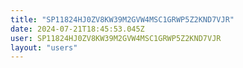 ```yaml
---
title: "SP11824HJ0ZV8KW39M2GVW4MSC1GRWP5Z2KND7VJR"
date: 2024-07-21T18:45:53.045Z
user: SP11824HJ0ZV8KW39M2GVW4MSC1GRWP5Z2KND7VJR
layout: "users"
---
```

    